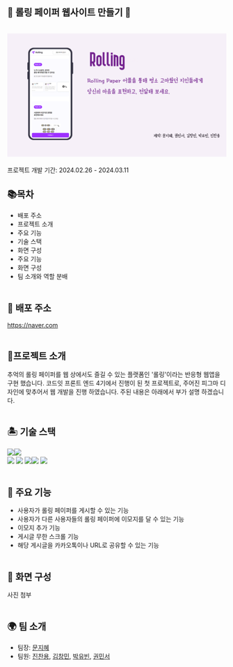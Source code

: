 ## 💜 롤링 페이퍼 웹사이트 만들기 💜

<br>
<img src = "public\images\ReadMeRolling.png">
<br><br>
프로젝트 개발 기간: 2024.02.26 - 2024.03.11

## 📚목차

- 배포 주소
- 프로젝트 소개
- 주요 기능
- 기술 스택
- 화면 구성
- 주요 기능
- 화면 구성
- 팀 소개와 역할 분배<br><br>

## 💾 배포 주소

https://naver.com
<br><br>

## 🎀프로젝트 소개

추억의 롤링 페이퍼를 웹 상에서도 즐길 수 있는 플랫폼인 '롤링'이라는 반응형 웹앱을 구현 했습니다.
코드잇 프론트 엔드 4기에서 진행이 된 첫 프로젝트로, 주어진 피그마 디자인에 맞추어서 웹 개발을 진행 하였습니다. 주된 내용은 아래에서 부가 설명 하겠습니다.
<br><br>

## 🏝 기술 스택

<img src="https://img.shields.io/badge/notion-000000?style=for-the-badge&logo=notion&logoColor=white"><img src="https://img.shields.io/badge/github-181717?style=for-the-badge&logo=github&logoColor=white"><br> <img src="https://img.shields.io/badge/javascript-F7DF1E?style=for-the-badge&logo=javascript&logoColor=white"> <img src="https://img.shields.io/badge/react-61DAFB?style=for-the-badge&logo=react&logoColor=white"> <img src="https://img.shields.io/badge/react query-FF4154?style=for-the-badge&logo=reactquery&logoColor=white"><img src="https://img.shields.io/badge/styledcomponents-DB7093?style=for-the-badge&logo=tailwindcss&logoColor=white"> <img src="https://img.shields.io/badge/react router-CA4245?style=for-the-badge&logo=react router&logoColor=white"> <br><br>

## 📲 주요 기능

- 사용자가 롤링 페이퍼를 게시할 수 있는 기능
- 사용자가 다른 사용자들의 롤링 페이퍼에 이모지를 달 수 있는 기능
- 이모지 추가 기능
- 게시글 무한 스크롤 기능
- 해당 게시글을 카카오톡이나 URL로 공유할 수 있는 기능
  <br><br>

## 📖 화면 구성

사진 첨부
<br><br>

## 🌍 팀 소개

- 팀장: [문지혜](https://github.com/munjihye)
- 팀원: [진찬용](https://github.com/Jin-Chanyong), [김창민](https://github.com/changmin6362), [박유빈](https://github.com/yb3143), [권민서](https://github.com/min3eo)
